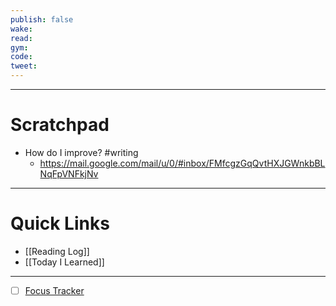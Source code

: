 ```yaml
---
publish: false
wake:
read:
gym:
code:
tweet:
---
```

***
# Scratchpad
- How do I improve? #writing 
	- https://mail.google.com/mail/u/0/#inbox/FMfcgzGqQvtHXJGWnkbBLNqFpVNFkjNv



---
# Quick Links
- [[Reading Log]]
- [[Today I Learned]]
***
- [ ] [Focus Tracker](https://docs.google.com/spreadsheets/d/18ZL9CSRxE2z7pTKcaPGe3749GMO9Ov2UjVsRMQqShBk/edit#gid=696776801)